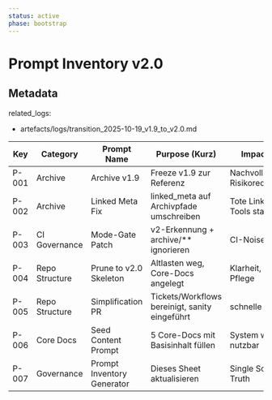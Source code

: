 ```yaml
---
status: active
phase: bootstrap
---
```


# Prompt Inventory v2.0

## Metadata
related_logs:
  - artefacts/logs/transition_2025-10-19_v1.9_to_v2.0.md

| Key   | Category       | Prompt Name                | Purpose (Kurz)                               | Impact (Wert)                        | Trigger            | Output                         | Status    | Owner   |
|-------|----------------|----------------------------|----------------------------------------------|--------------------------------------|--------------------|--------------------------------|-----------|---------|
| P-001 | Archive        | Archive v1.9              | Freeze v1.9 zur Referenz                     | Nachvollziehbarkeit, Risikoreduktion | Manual             | archive/v1.9/**                | ✅ done   | Stephan |
| P-002 | Archive        | Linked Meta Fix           | linked_meta auf Archivpfade umschreiben      | Tote Links entfernt, Tools stabil    | Manual             | fix_report.json                | ✅ done   | Stephan |
| P-003 | CI Governance  | Mode-Gate Patch           | v2-Erkennung + archive/** ignorieren         | CI-Noise eliminiert                  | Manual             | grüne CI-Basis                 | ✅ done   | Stephan |
| P-004 | Repo Structure | Prune to v2.0 Skeleton    | Altlasten weg, Core-Docs angelegt            | Klarheit, geringe Pflege             | Manual             | v2.0-Skeleton                  | ✅ done   | Stephan |
| P-005 | Repo Structure | Simplification PR         | Tickets/Workflows bereinigt, sanity eingeführt | schnelle Wartung                    | Manual             | leichtes Repo + sanity.yml     | ✅ done   | Stephan |
| P-006 | Core Docs      | Seed Content Prompt       | 5 Core-Docs mit Basisinhalt füllen           | System wird nutzbar                  | Nach P-005         | aktualisierte 5 Core-Docs      | 🔜 planned | Stephan |
| P-007 | Governance     | Prompt Inventory Generator| Dieses Sheet aktualisieren                   | Single Source of Truth               | Manual/Scheduled   | aktualisiertes Inventory       | ✅ active | System  |
